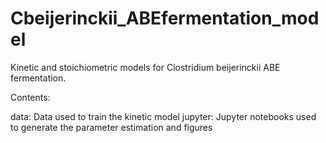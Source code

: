 # Cbeijerinckii_ABEfermentation_model

Kinetic and stoichiometric models for Clostridium beijerinckii ABE fermentation.

Contents:

data: Data used to train the kinetic model
jupyter: Jupyter notebooks used to generate the parameter estimation and figures
